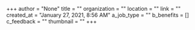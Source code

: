+++
author = "None"
title = ""
organization = ""
location = ""
link = ""
created_at = "January 27, 2021, 8:56 AM"
a_job_type = ""
b_benefits = []
c_feedback = ""
thumbnail = ""
+++
